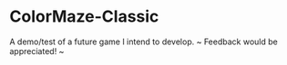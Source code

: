 # ColorMaze-Classic
A demo/test of a future game I intend to develop. ~ Feedback would be appreciated! ~
